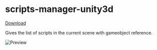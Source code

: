 # scripts-manager-unity3d


[Download](https://github.com/prashant-singh/scripts-manager-unity3d/releases)


Gives the list of scripts in the current scene with gameobject reference.


![Preview](https://thumbs.gfycat.com/ShyForcefulBluetickcoonhound-size_restricted.gif)

